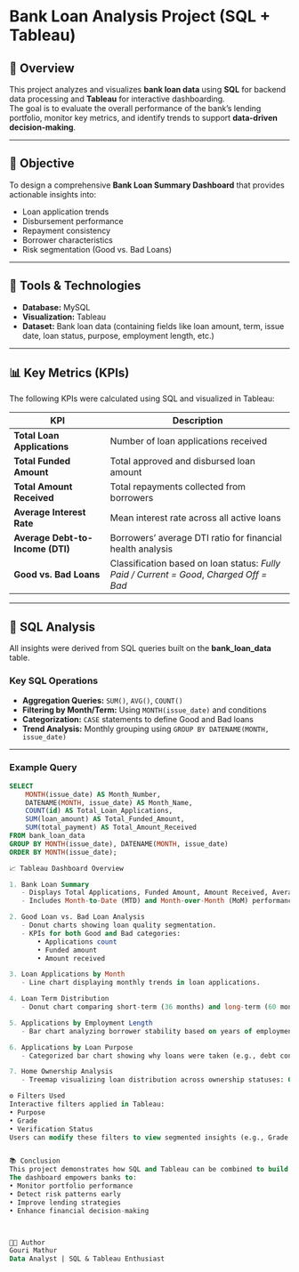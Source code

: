 # Bank Loan Analysis Project (SQL + Tableau)

## 📘 Overview
This project analyzes and visualizes **bank loan data** using **SQL** for backend data processing and **Tableau** for interactive dashboarding.  
The goal is to evaluate the overall performance of the bank’s lending portfolio, monitor key metrics, and identify trends to support **data-driven decision-making**.

---

## 🎯 Objective
To design a comprehensive **Bank Loan Summary Dashboard** that provides actionable insights into:
- Loan application trends  
- Disbursement performance  
- Repayment consistency  
- Borrower characteristics  
- Risk segmentation (Good vs. Bad Loans)

---

## 🧩 Tools & Technologies
- **Database:** MySQL  
- **Visualization:** Tableau  
- **Dataset:** Bank loan data (containing fields like loan amount, term, issue date, loan status, purpose, employment length, etc.)

---

## 📊 Key Metrics (KPIs)
The following KPIs were calculated using SQL and visualized in Tableau:

| **KPI** | **Description** |
|----------|----------------|
| **Total Loan Applications** | Number of loan applications received |
| **Total Funded Amount** | Total approved and disbursed loan amount |
| **Total Amount Received** | Total repayments collected from borrowers |
| **Average Interest Rate** | Mean interest rate across all active loans |
| **Average Debt-to-Income (DTI)** | Borrowers’ average DTI ratio for financial health analysis |
| **Good vs. Bad Loans** | Classification based on loan status: *Fully Paid / Current = Good*, *Charged Off = Bad* |

---

## 🧮 SQL Analysis
All insights were derived from SQL queries built on the **bank_loan_data** table.

### **Key SQL Operations**
- **Aggregation Queries:** `SUM()`, `AVG()`, `COUNT()`  
- **Filtering by Month/Term:** Using `MONTH(issue_date)` and conditions  
- **Categorization:** `CASE` statements to define Good and Bad loans  
- **Trend Analysis:** Monthly grouping using `GROUP BY DATENAME(MONTH, issue_date)`

---

### **Example Query**
```sql
SELECT 
    MONTH(issue_date) AS Month_Number, 
    DATENAME(MONTH, issue_date) AS Month_Name, 
    COUNT(id) AS Total_Loan_Applications,
    SUM(loan_amount) AS Total_Funded_Amount,
    SUM(total_payment) AS Total_Amount_Received
FROM bank_loan_data
GROUP BY MONTH(issue_date), DATENAME(MONTH, issue_date)
ORDER BY MONTH(issue_date);

📈 Tableau Dashboard Overview

1. Bank Loan Summary
   - Displays Total Applications, Funded Amount, Amount Received, Average Interest Rate, and Average DTI.
   - Includes Month-to-Date (MTD) and Month-over-Month (MoM) performance indicators.

2. Good Loan vs. Bad Loan Analysis
   - Donut charts showing loan quality segmentation.
   - KPIs for both Good and Bad categories:
       • Applications count
       • Funded amount
       • Amount received

3. Loan Applications by Month
   - Line chart displaying monthly trends in loan applications.

4. Loan Term Distribution
   - Donut chart comparing short-term (36 months) and long-term (60 months) loans.

5. Applications by Employment Length
   - Bar chart analyzing borrower stability based on years of employment.

6. Applications by Loan Purpose
   - Categorized bar chart showing why loans were taken (e.g., debt consolidation, credit card, home improvement, etc.).

7. Home Ownership Analysis
   - Treemap visualizing loan distribution across ownership statuses: Own, Rent, Mortgage, etc.

⚙️ Filters Used
Interactive filters applied in Tableau:
• Purpose  
• Grade  
• Verification Status  
Users can modify these filters to view segmented insights (e.g., Grade A loans only).


📚 Conclusion
This project demonstrates how SQL and Tableau can be combined to build a complete data analysis and visualization pipeline for financial institutions.
The dashboard empowers banks to:
• Monitor portfolio performance  
• Detect risk patterns early  
• Improve lending strategies  
• Enhance financial decision-making



🧑‍💻 Author
Gouri Mathur
Data Analyst | SQL & Tableau Enthusiast
